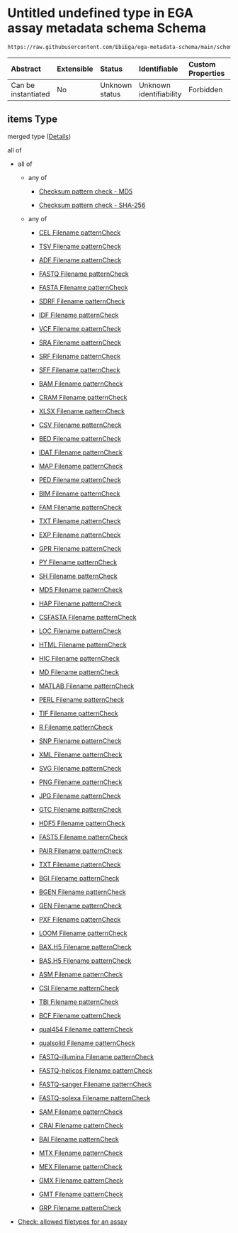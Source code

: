 # Untitled undefined type in EGA assay metadata schema Schema

```txt
https://raw.githubusercontent.com/EbiEga/ega-metadata-schema/main/schemas/EGA.assay.json#/properties/assayFiles/items
```



| Abstract            | Extensible | Status         | Identifiable            | Custom Properties | Additional Properties | Access Restrictions | Defined In                                                                 |
| :------------------ | :--------- | :------------- | :---------------------- | :---------------- | :-------------------- | :------------------ | :------------------------------------------------------------------------- |
| Can be instantiated | No         | Unknown status | Unknown identifiability | Forbidden         | Allowed               | none                | [EGA.assay.json\*](../../../schemas/EGA.assay.json "open original schema") |

## items Type

merged type ([Details](ega-11-properties-data-files-produced-from-an-assay-items.md))

all of

*   all of

    *   any of

        *   [Checksum pattern check - MD5](ega-12-definitions-check-checksum-checks-based-on-its-method-anyof-checksum-pattern-check---md5.md "check type definition")

        *   [Checksum pattern check - SHA-256](ega-12-definitions-check-checksum-checks-based-on-its-method-anyof-checksum-pattern-check---sha-256.md "check type definition")

    *   any of

        *   [CEL Filename patternCheck](ega-12-definitions-check-filetype-checks-based-on-its-filename-anyof-cel-filename-patterncheck.md "check type definition")

        *   [TSV Filename patternCheck](ega-12-definitions-check-filetype-checks-based-on-its-filename-anyof-tsv-filename-patterncheck.md "check type definition")

        *   [ADF Filename patternCheck](ega-12-definitions-check-filetype-checks-based-on-its-filename-anyof-adf-filename-patterncheck.md "check type definition")

        *   [FASTQ Filename patternCheck](ega-12-definitions-check-filetype-checks-based-on-its-filename-anyof-fastq-filename-patterncheck.md "check type definition")

        *   [FASTA Filename patternCheck](ega-12-definitions-check-filetype-checks-based-on-its-filename-anyof-fasta-filename-patterncheck.md "check type definition")

        *   [SDRF Filename patternCheck](ega-12-definitions-check-filetype-checks-based-on-its-filename-anyof-sdrf-filename-patterncheck.md "check type definition")

        *   [IDF Filename patternCheck](ega-12-definitions-check-filetype-checks-based-on-its-filename-anyof-idf-filename-patterncheck.md "check type definition")

        *   [VCF Filename patternCheck](ega-12-definitions-check-filetype-checks-based-on-its-filename-anyof-vcf-filename-patterncheck.md "check type definition")

        *   [SRA Filename patternCheck](ega-12-definitions-check-filetype-checks-based-on-its-filename-anyof-sra-filename-patterncheck.md "check type definition")

        *   [SRF Filename patternCheck](ega-12-definitions-check-filetype-checks-based-on-its-filename-anyof-srf-filename-patterncheck.md "check type definition")

        *   [SFF Filename patternCheck](ega-12-definitions-check-filetype-checks-based-on-its-filename-anyof-sff-filename-patterncheck.md "check type definition")

        *   [BAM Filename patternCheck](ega-12-definitions-check-filetype-checks-based-on-its-filename-anyof-bam-filename-patterncheck.md "check type definition")

        *   [CRAM Filename patternCheck](ega-12-definitions-check-filetype-checks-based-on-its-filename-anyof-cram-filename-patterncheck.md "check type definition")

        *   [XLSX Filename patternCheck](ega-12-definitions-check-filetype-checks-based-on-its-filename-anyof-xlsx-filename-patterncheck.md "check type definition")

        *   [CSV Filename patternCheck](ega-12-definitions-check-filetype-checks-based-on-its-filename-anyof-csv-filename-patterncheck.md "check type definition")

        *   [BED Filename patternCheck](ega-12-definitions-check-filetype-checks-based-on-its-filename-anyof-bed-filename-patterncheck.md "check type definition")

        *   [IDAT Filename patternCheck](ega-12-definitions-check-filetype-checks-based-on-its-filename-anyof-idat-filename-patterncheck.md "check type definition")

        *   [MAP Filename patternCheck](ega-12-definitions-check-filetype-checks-based-on-its-filename-anyof-map-filename-patterncheck.md "check type definition")

        *   [PED Filename patternCheck](ega-12-definitions-check-filetype-checks-based-on-its-filename-anyof-ped-filename-patterncheck.md "check type definition")

        *   [BIM Filename patternCheck](ega-12-definitions-check-filetype-checks-based-on-its-filename-anyof-bim-filename-patterncheck.md "check type definition")

        *   [FAM Filename patternCheck](ega-12-definitions-check-filetype-checks-based-on-its-filename-anyof-fam-filename-patterncheck.md "check type definition")

        *   [TXT Filename patternCheck](ega-12-definitions-check-filetype-checks-based-on-its-filename-anyof-txt-filename-patterncheck.md "check type definition")

        *   [EXP Filename patternCheck](ega-12-definitions-check-filetype-checks-based-on-its-filename-anyof-exp-filename-patterncheck.md "check type definition")

        *   [GPR Filename patternCheck](ega-12-definitions-check-filetype-checks-based-on-its-filename-anyof-gpr-filename-patterncheck.md "check type definition")

        *   [PY Filename patternCheck](ega-12-definitions-check-filetype-checks-based-on-its-filename-anyof-py-filename-patterncheck.md "check type definition")

        *   [SH Filename patternCheck](ega-12-definitions-check-filetype-checks-based-on-its-filename-anyof-sh-filename-patterncheck.md "check type definition")

        *   [MD5 Filename patternCheck](ega-12-definitions-check-filetype-checks-based-on-its-filename-anyof-md5-filename-patterncheck.md "check type definition")

        *   [HAP Filename patternCheck](ega-12-definitions-check-filetype-checks-based-on-its-filename-anyof-hap-filename-patterncheck.md "check type definition")

        *   [CSFASTA Filename patternCheck](ega-12-definitions-check-filetype-checks-based-on-its-filename-anyof-csfasta-filename-patterncheck.md "check type definition")

        *   [LOC Filename patternCheck](ega-12-definitions-check-filetype-checks-based-on-its-filename-anyof-loc-filename-patterncheck.md "check type definition")

        *   [HTML Filename patternCheck](ega-12-definitions-check-filetype-checks-based-on-its-filename-anyof-html-filename-patterncheck.md "check type definition")

        *   [HIC Filename patternCheck](ega-12-definitions-check-filetype-checks-based-on-its-filename-anyof-hic-filename-patterncheck.md "check type definition")

        *   [MD Filename patternCheck](ega-12-definitions-check-filetype-checks-based-on-its-filename-anyof-md-filename-patterncheck.md "check type definition")

        *   [MATLAB Filename patternCheck](ega-12-definitions-check-filetype-checks-based-on-its-filename-anyof-matlab-filename-patterncheck.md "check type definition")

        *   [PERL Filename patternCheck](ega-12-definitions-check-filetype-checks-based-on-its-filename-anyof-perl-filename-patterncheck.md "check type definition")

        *   [TIF Filename patternCheck](ega-12-definitions-check-filetype-checks-based-on-its-filename-anyof-tif-filename-patterncheck.md "check type definition")

        *   [R Filename patternCheck](ega-12-definitions-check-filetype-checks-based-on-its-filename-anyof-r-filename-patterncheck.md "check type definition")

        *   [SNP Filename patternCheck](ega-12-definitions-check-filetype-checks-based-on-its-filename-anyof-snp-filename-patterncheck.md "check type definition")

        *   [XML Filename patternCheck](ega-12-definitions-check-filetype-checks-based-on-its-filename-anyof-xml-filename-patterncheck.md "check type definition")

        *   [SVG Filename patternCheck](ega-12-definitions-check-filetype-checks-based-on-its-filename-anyof-svg-filename-patterncheck.md "check type definition")

        *   [PNG Filename patternCheck](ega-12-definitions-check-filetype-checks-based-on-its-filename-anyof-png-filename-patterncheck.md "check type definition")

        *   [JPG Filename patternCheck](ega-12-definitions-check-filetype-checks-based-on-its-filename-anyof-jpg-filename-patterncheck.md "check type definition")

        *   [GTC Filename patternCheck](ega-12-definitions-check-filetype-checks-based-on-its-filename-anyof-gtc-filename-patterncheck.md "check type definition")

        *   [HDF5 Filename patternCheck](ega-12-definitions-check-filetype-checks-based-on-its-filename-anyof-hdf5-filename-patterncheck.md "check type definition")

        *   [FAST5 Filename patternCheck](ega-12-definitions-check-filetype-checks-based-on-its-filename-anyof-fast5-filename-patterncheck.md "check type definition")

        *   [PAIR Filename patternCheck](ega-12-definitions-check-filetype-checks-based-on-its-filename-anyof-pair-filename-patterncheck.md "check type definition")

        *   [TXT Filename patternCheck](ega-12-definitions-check-filetype-checks-based-on-its-filename-anyof-txt-filename-patterncheck-1.md "check type definition")

        *   [BGI Filename patternCheck](ega-12-definitions-check-filetype-checks-based-on-its-filename-anyof-bgi-filename-patterncheck.md "check type definition")

        *   [BGEN Filename patternCheck](ega-12-definitions-check-filetype-checks-based-on-its-filename-anyof-bgen-filename-patterncheck.md "check type definition")

        *   [GEN Filename patternCheck](ega-12-definitions-check-filetype-checks-based-on-its-filename-anyof-gen-filename-patterncheck.md "check type definition")

        *   [PXF Filename patternCheck](ega-12-definitions-check-filetype-checks-based-on-its-filename-anyof-pxf-filename-patterncheck.md "check type definition")

        *   [LOOM Filename patternCheck](ega-12-definitions-check-filetype-checks-based-on-its-filename-anyof-loom-filename-patterncheck.md "check type definition")

        *   [BAX.H5 Filename patternCheck](ega-12-definitions-check-filetype-checks-based-on-its-filename-anyof-baxh5-filename-patterncheck.md "check type definition")

        *   [BAS.H5 Filename patternCheck](ega-12-definitions-check-filetype-checks-based-on-its-filename-anyof-bash5-filename-patterncheck.md "check type definition")

        *   [ASM Filename patternCheck](ega-12-definitions-check-filetype-checks-based-on-its-filename-anyof-asm-filename-patterncheck.md "check type definition")

        *   [CSI Filename patternCheck](ega-12-definitions-check-filetype-checks-based-on-its-filename-anyof-csi-filename-patterncheck.md "check type definition")

        *   [TBI Filename patternCheck](ega-12-definitions-check-filetype-checks-based-on-its-filename-anyof-tbi-filename-patterncheck.md "check type definition")

        *   [BCF Filename patternCheck](ega-12-definitions-check-filetype-checks-based-on-its-filename-anyof-bcf-filename-patterncheck.md "check type definition")

        *   [qual454 Filename patternCheck](ega-12-definitions-check-filetype-checks-based-on-its-filename-anyof-qual454-filename-patterncheck.md "check type definition")

        *   [qualsolid Filename patternCheck](ega-12-definitions-check-filetype-checks-based-on-its-filename-anyof-qualsolid-filename-patterncheck.md "check type definition")

        *   [FASTQ-illumina Filename patternCheck](ega-12-definitions-check-filetype-checks-based-on-its-filename-anyof-fastq-illumina-filename-patterncheck.md "check type definition")

        *   [FASTQ-helicos Filename patternCheck](ega-12-definitions-check-filetype-checks-based-on-its-filename-anyof-fastq-helicos-filename-patterncheck.md "check type definition")

        *   [FASTQ-sanger Filename patternCheck](ega-12-definitions-check-filetype-checks-based-on-its-filename-anyof-fastq-sanger-filename-patterncheck.md "check type definition")

        *   [FASTQ-solexa Filename patternCheck](ega-12-definitions-check-filetype-checks-based-on-its-filename-anyof-fastq-solexa-filename-patterncheck.md "check type definition")

        *   [SAM Filename patternCheck](ega-12-definitions-check-filetype-checks-based-on-its-filename-anyof-sam-filename-patterncheck.md "check type definition")

        *   [CRAI Filename patternCheck](ega-12-definitions-check-filetype-checks-based-on-its-filename-anyof-crai-filename-patterncheck.md "check type definition")

        *   [BAI Filename patternCheck](ega-12-definitions-check-filetype-checks-based-on-its-filename-anyof-bai-filename-patterncheck.md "check type definition")

        *   [MTX Filename patternCheck](ega-12-definitions-check-filetype-checks-based-on-its-filename-anyof-mtx-filename-patterncheck.md "check type definition")

        *   [MEX Filename patternCheck](ega-12-definitions-check-filetype-checks-based-on-its-filename-anyof-mex-filename-patterncheck.md "check type definition")

        *   [GMX Filename patternCheck](ega-12-definitions-check-filetype-checks-based-on-its-filename-anyof-gmx-filename-patterncheck.md "check type definition")

        *   [GMT Filename patternCheck](ega-12-definitions-check-filetype-checks-based-on-its-filename-anyof-gmt-filename-patterncheck.md "check type definition")

        *   [GRP Filename patternCheck](ega-12-definitions-check-filetype-checks-based-on-its-filename-anyof-grp-filename-patterncheck.md "check type definition")

*   [Check: allowed filetypes for an assay](ega-12-definitions-check-allowed-filetypes-for-an-assay.md "check type definition")
